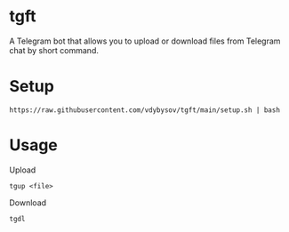# tgft
A Telegram bot that allows you to upload or download files from Telegram chat by short command.

# Setup
```
https://raw.githubusercontent.com/vdybysov/tgft/main/setup.sh | bash
```

# Usage
Upload
```
tgup <file>
```
Download
```
tgdl
```
